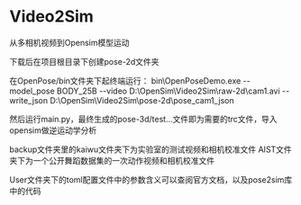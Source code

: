 # Video2Sim
从多相机视频到Opensim模型运动

下载后在项目根目录下创建pose-2d文件夹

在OpenPose/bin文件夹下起终端运行：
bin\OpenPoseDemo.exe --model_pose BODY_25B --video D:\OpenSim\Video2Sim\raw-2d\cam1.avi --write_json D:\OpenSim\Video2Sim\pose-2d\pose_cam1_json

然后运行main.py，最终生成的pose-3d/test...文件即为需要的trc文件，导入opensim做逆运动学分析

backup文件夹里的kaiwu文件夹下为实验室的测试视频和相机校准文件
AIST文件夹下为一个公开舞蹈数据集的一次动作视频和相机校准文件

User文件夹下的toml配置文件中的参数含义可以查阅官方文档，以及pose2sim库中的代码